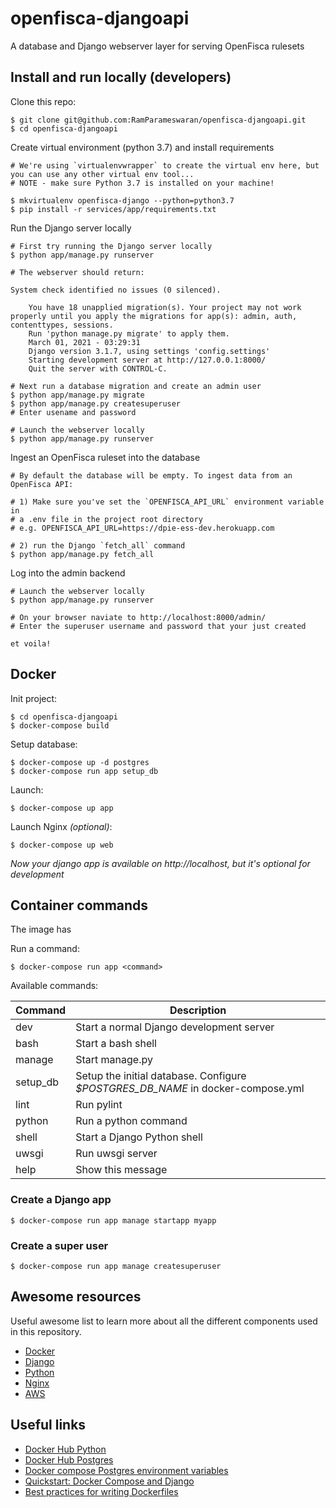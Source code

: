 # openfisca-djangoapi

A database and Django webserver layer for serving OpenFisca rulesets

## Install and run locally (developers)

Clone this repo:

```
$ git clone git@github.com:RamParameswaran/openfisca-djangoapi.git
$ cd openfisca-djangoapi
```

Create virtual environment (python 3.7) and install requirements

```
# We're using `virtualenvwrapper` to create the virtual env here, but you can use any other virtual env tool...
# NOTE - make sure Python 3.7 is installed on your machine!

$ mkvirtualenv openfisca-django --python=python3.7
$ pip install -r services/app/requirements.txt
```

Run the Django server locally

```
# First try running the Django server locally
$ python app/manage.py runserver

# The webserver should return:

System check identified no issues (0 silenced).

    You have 18 unapplied migration(s). Your project may not work properly until you apply the migrations for app(s): admin, auth, contenttypes, sessions.
    Run 'python manage.py migrate' to apply them.
    March 01, 2021 - 03:29:31
    Django version 3.1.7, using settings 'config.settings'
    Starting development server at http://127.0.0.1:8000/
    Quit the server with CONTROL-C.

# Next run a database migration and create an admin user
$ python app/manage.py migrate
$ python app/manage.py createsuperuser
# Enter usename and password

# Launch the webserver locally
$ python app/manage.py runserver
```

Ingest an OpenFisca ruleset into the database

```
# By default the database will be empty. To ingest data from an OpenFisca API:

# 1) Make sure you've set the `OPENFISCA_API_URL` environment variable in 
# a .env file in the project root directory
# e.g. OPENFISCA_API_URL=https://dpie-ess-dev.herokuapp.com

# 2) run the Django `fetch_all` command
$ python app/manage.py fetch_all

```

Log into the admin backend

```
# Launch the webserver locally
$ python app/manage.py runserver

# On your browser naviate to http://localhost:8000/admin/
# Enter the superuser username and password that your just created

et voila!
```

## Docker

Init project:

```
$ cd openfisca-djangoapi
$ docker-compose build
```

Setup database:

```
$ docker-compose up -d postgres
$ docker-compose run app setup_db
```

Launch:

```
$ docker-compose up app
```

Launch Nginx _(optional)_:

```
$ docker-compose up web
```

_Now your django app is available on http://localhost, but it's optional for development_

## Container commands

The image has

Run a command:

```
$ docker-compose run app <command>
```

Available commands:

| Command  | Description                                                                     |
| -------- | ------------------------------------------------------------------------------- |
| dev      | Start a normal Django development server                                        |
| bash     | Start a bash shell                                                              |
| manage   | Start manage.py                                                                 |
| setup_db | Setup the initial database. Configure _$POSTGRES_DB_NAME_ in docker-compose.yml |
| lint     | Run pylint                                                                      |
| python   | Run a python command                                                            |
| shell    | Start a Django Python shell                                                     |
| uwsgi    | Run uwsgi server                                                                |
| help     | Show this message                                                               |

### Create a Django app

```
$ docker-compose run app manage startapp myapp
```

### Create a super user

```
$ docker-compose run app manage createsuperuser
```

## Awesome resources

Useful awesome list to learn more about all the different components used in this repository.

- [Docker](https://github.com/veggiemonk/awesome-docker)
- [Django](https://gitlab.com/rosarior/awesome-django)
- [Python](https://github.com/vinta/awesome-python)
- [Nginx](https://github.com/agile6v/awesome-nginx)
- [AWS](https://github.com/donnemartin/awesome-aws)

## Useful links

- [Docker Hub Python](https://hub.docker.com/_/python/)
- [Docker Hub Postgres](https://hub.docker.com/_/postgres/)
- [Docker compose Postgres environment variables](http://stackoverflow.com/questions/29580798/docker-compose-environment-variables)
- [Quickstart: Docker Compose and Django](https://docs.docker.com/compose/django/)
- [Best practices for writing Dockerfiles](https://docs.docker.com/engine/userguide/eng-image/dockerfile_best-practices/)
